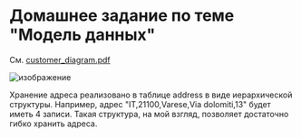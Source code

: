 # Домашнее задание по теме "Модель данных"

См. [customer_diagram.pdf](https://github.com/eugeniyas/otus-databases/blob/main/L34HW19/customer_diagram.pdf)

![изображение](https://user-images.githubusercontent.com/63968897/162580110-b5324263-0e14-4968-a97e-72c28e694294.png)

Хранение адреса реализовано в таблице address в виде иерархической структуры. 
Например, адрес "IT,21100,Varese,Via dolomiti,13" будет иметь 4 записи. 
Такая структура, на мой взгляд, позволяет достаточно гибко хранить адреса.

